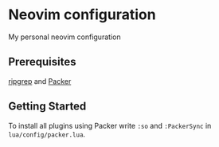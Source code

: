 # Neovim configuration
My personal neovim configuration
## Prerequisites
[ripgrep](https://github.com/BurntSushi/ripgrep) and [Packer](https://github.com/wbthomason/packer.nvim)

## Getting Started
To install all plugins using Packer write `:so` and `:PackerSync` in `lua/config/packer.lua`.

